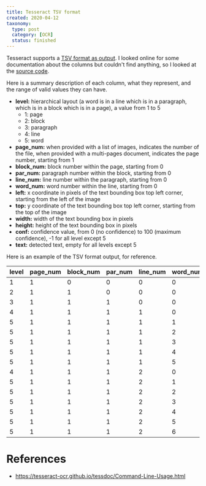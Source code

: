 ```yaml
---
title: Tesseract TSV format
created: 2020-04-12
taxonomy:
  type: post
  category: [OCR]
  status: finished
---
```


Tesseract supports a [TSV format as output](https://tesseract-ocr.github.io/tessdoc/Command-Line-Usage.html#tsv-output-currently-available-in-305-dev-in-master-branch-on-github). I looked online for some documentation about the columns but couldn't find anything, so I looked at the [source code](https://github.com/tesseract-ocr/tesseract/blob/cdebe13d81e2ad2a83be533886750f5491b25262/src/api/baseapi.cpp#L1398).

Here is a summary description of each column, what they represent, and the range of valid values they can have.

* **level:** hierarchical layout (a word is in a line which is in a paragraph, which is in a block which is in a page), a value from 1 to 5
	* 1: page
	* 2: block
	* 3: paragraph
	* 4: line
	* 5: word
* **page_num:** when provided with a list of images, indicates the number of the file, when provided with a multi-pages document, indicates the page number, starting from 1
* **block_num:** block number within the page, starting from 0
* **par_num:** paragraph number within the block, starting from 0
* **line_num:** line number within the paragraph, starting from 0
* **word_num:** word number within the line, starting from 0
* **left:** x coordinate in pixels of the text bounding box top left corner, starting from the left of the image
* **top:** y coordinate of the text bounding box top left corner, starting from the top of the image
* **width:** width of the text bounding box in pixels
* **height:** height of the text bounding box in pixels
* **conf:** confidence value, from 0 (no confidence) to 100 (maximum confidence), -1 for all level except 5
* **text:** detected text, empty for all levels except 5

Here is an example of the TSV format output, for reference.

|level|page_num|block_num|par_num|line_num|word_num|left|top|width|height|conf|text|
|-|-|-|-|-|-|-|-|-|-|-|-|
|1|1|0|0|0|0|0|0|1024|800|-1||
|2|1|1|0|0|0|98|66|821|596|-1||
|3|1|1|1|0|0|98|66|821|596|-1||
|4|1|1|1|1|0|105|66|719|48|-1||
|5|1|1|1|1|1|105|66|74|32|90|The|
|5|1|1|1|1|2|205|67|143|40|87|(quick)|
|5|1|1|1|1|3|376|69|153|41|89|[brown]|
|5|1|1|1|1|4|559|71|105|40|89|{fox}|
|5|1|1|1|1|5|687|73|137|41|89|jumps!
|4|1|1|1|2|0|104|115|784|51|-||
|5|1|1|1|2|1|104|115|96|33|91|Over|
|5|1|1|1|2|2|224|117|60|32|89|the|
|5|1|1|1|2|3|310|117|224|39|88|$43,456.78|
|5|1|1|1|2|4|561|121|136|42|92|&lt;lazy&gt;|
|5|1|1|1|2|5|722|123|70|32|92|#90|
|5|1|1|1|2|6|818|125|70|41|89|dog|


# References
* https://tesseract-ocr.github.io/tessdoc/Command-Line-Usage.html
